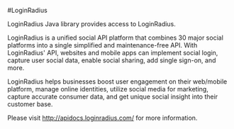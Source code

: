 #LoginRadius

LoginRadius Java library provides access to LoginRadius.

LoginRadius is a unified social API platform that combines 30 major social platforms into a single simplified and maintenance-free API. With LoginRadius' API, 
websites and mobile apps can implement social login, capture user social data, enable social sharing, add single sign-on, and more.

LoginRadius helps businesses boost user engagement on their web/mobile platform, manage online identities, utilize social media for marketing, 
capture accurate consumer data, and get unique social insight into their customer base.


Please visit http://apidocs.loginradius.com/ for more information.